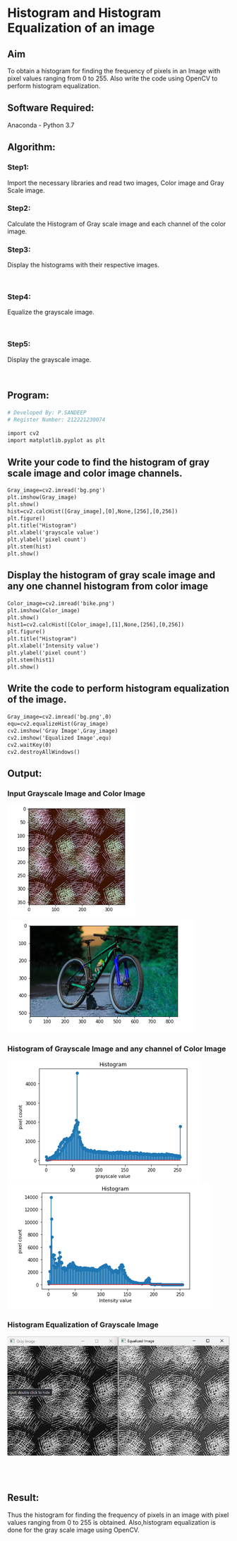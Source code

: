 # Histogram and Histogram Equalization of an image
## Aim
To obtain a histogram for finding the frequency of pixels in an Image with pixel values ranging from 0 to 255. Also write the code using OpenCV to perform histogram equalization.

## Software Required:
Anaconda - Python 3.7

## Algorithm:
### Step1:
 Import the necessary libraries and read two images, Color image and Gray Scale image.
<br>

### Step2:
Calculate the Histogram of Gray scale image and each channel of the color image.
<br>

### Step3:
Display the histograms with their respective images.


<br>

### Step4:
Equalize the grayscale image.


<br>

### Step5:
Display the grayscale image.


<br>

## Program:
```python
# Developed By: P.SANDEEP
# Register Number: 212221230074
```
```
import cv2
import matplotlib.pyplot as plt
```
## Write your code to find the histogram of gray scale image and color image channels.
```
Gray_image=cv2.imread('bg.png')
plt.imshow(Gray_image)
plt.show()
hist=cv2.calcHist([Gray_image],[0],None,[256],[0,256])
plt.figure()
plt.title("Histogram")
plt.xlabel('grayscale value')
plt.ylabel('pixel count')
plt.stem(hist)
plt.show()
```

## Display the histogram of gray scale image and any one channel histogram from color image
```
Color_image=cv2.imread('bike.png')
plt.imshow(Color_image)
plt.show()
hist1=cv2.calcHist([Color_image],[1],None,[256],[0,256])
plt.figure()
plt.title("Histogram")
plt.xlabel('Intensity value')
plt.ylabel('pixel count')
plt.stem(hist1)
plt.show()
```
## Write the code to perform histogram equalization of the image. 
```
Gray_image=cv2.imread('bg.png',0)
equ=cv2.equalizeHist(Gray_image)
cv2.imshow('Gray Image',Gray_image)
cv2.imshow('Equalized Image',equ)
cv2.waitKey(0)
cv2.destroyAllWindows()
```








## Output:
### Input Grayscale Image and Color Image
![gray_img](gray1.png)
![color_img](color1.png)
<br>

### Histogram of Grayscale Image and any channel of Color Image
![grayscale_graph](graph1.png)
![intensity_value](graph2.png)
<br>

### Histogram Equalization of Grayscale Image
![histogram](gray_comb.png)
<br>
<br>
<br>
<br>

## Result: 
Thus the histogram for finding the frequency of pixels in an image with pixel values ranging from 0 to 255 is obtained. Also,histogram equalization is done for the gray scale image using OpenCV.
